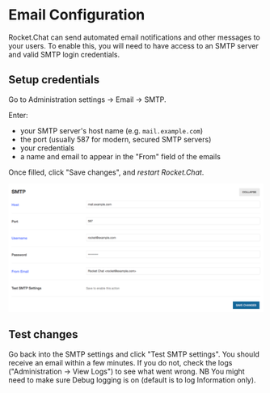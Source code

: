 # Email Configuration

Rocket.Chat can send automated email notifications and other messages to your users.  To enable this, you will need to have access to an SMTP server and valid SMTP login credentials.

## Setup credentials

Go to Administration settings -> Email -> SMTP.  

Enter: 
 - your SMTP server's host name (e.g. `mail.example.com`)
 - the port (usually 587 for modern, secured SMTP servers)
 - your credentials
 - a name and email to appear in the "From" field of the emails
 
 Once filled, click "Save changes", and *restart Rocket.Chat*.

![SMTP server configuration.](email-1.png)

## Test changes
Go back into the SMTP settings and click "Test SMTP settings". You should receive an email within a few minutes. If you do not, check the logs ("Administration -> View Logs") to see what went wrong. NB You might need to make sure Debug logging is on (default is to log Information only).
